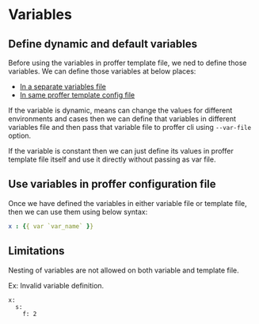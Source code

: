 # Variables

## Define dynamic and default variables

Before using the variables in proffer template file, we ned to define those variables. We can define those variables at below places:

* [In a separate variables file](dynamic.md)
* [In same proffer template config file](default.md)

If the variable is dynamic, means can change the values for different environments and cases then we can define that variables in different variables file and then pass that variable file to proffer cli using `--var-file` option.

If the variable is constant then we can just define its values in proffer template file itself and use it directly without passing as var file.

## Use variables in proffer configuration file

Once we have defined the variables in either variable file or template file, then we can use them using below syntax:

``` yaml
x : {{ var `var_name` }}
```

## Limitations

Nesting of variables are not allowed on both variable and template file.

Ex: Invalid variable definition.

```
x:
  s:
    f: 2
```
